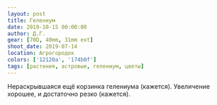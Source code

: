 ```yaml
---
layout: post
title: Гелениум
date: 2019-10-15 00:00:00
author: Д.Г.
gear: [70D, 40mm, 31mm ext]
shoot_date: 2019-07-14
location: Агрогородок
colors: ['12120a', '174b0f']
tags: [растения, астровые, гелениум, цветы]
---
```

Нераскрывшаяся ещё корзинка гелениума (кажется). Увеличение хорошее, и достаточно резко (кажется).
